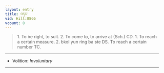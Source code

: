 ```yaml
---
layout: entry
title: འདང་
vid: Hill:0866
vcount: 0
---
```

> 1\. To be right, to suit\. 2\. To come to, to arrive at (Sch\.) CD\. 1\. To reach a certain measure\. 2\. bkol yun ring ba ste DS\. To reach a certain number TC\.

---
* Volition: _Involuntary_

---

